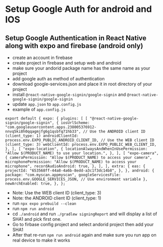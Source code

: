 
# Setup Google Auth for android and IOS

## Setup Google Authentication in React Native along with expo and firebase (android only)

- create an account in firebase
- create project in firebase and setup web and android
- make sure your andorid package name has the same name as your project
- add google auth as method of authentication
- download google-services.json and place it in root directory of your project
- install `@react-native-google-signin/google-signin` and `@react-native-google-signin/google-signin`
- update `app.json` to `app.config.js`
- example of `app.config.js`

`export default {
  expo: {
    plugins: [
      [
        "@react-native-google-signin/google-signin",
        {
          iosUrlScheme:
            "com.googleusercontent.apps.238005376912-nnvq5ki8h0qqagmjfg6g1qsbfq71hb33",
          // Use the ANDROID client ID (client_type: 1)
          androidClientId: process.env.EXPO_PUBLIC_ANDROID_CLIENT_ID,
          // Use the WEB client ID (client_type: 3)
          webClientId: process.env.EXPO_PUBLIC_WEB_CLIENT_ID,
        },
      ],
      [
        "expo-location",
        {
          locationAlwaysAndWhenInUsePermission:
            "Allow $(PRODUCT_NAME) to use your location.",
        },
      ],
      [
        "expo-camera",
        {
          cameraPermission: "Allow $(PRODUCT_NAME) to access your camera",
          microphonePermission:
            "Allow $(PRODUCT_NAME) to access your microphone",
          recordAudioAndroid: true,
        },
      ],
    ],
    extra: {
      eas: {
        projectId: "653568ff-44a8-4a6b-8edd-a3c1f3dc14b8",
      },
    },
    android: {
      package: "com.myscan.appmyscan",
      googleServicesFile: process.env.GOOGLE_SERVICES_JSON, // Use environment variable
    },
    newArchEnabled: true,
  },
};
`

- Note: Use the WEB client ID (client_type: 3)
- Note: the ANDROID client ID (client_type: 1)
- run `npx expo prebuild --clean`
- run `npm run android`
- cd `./android` and run `./gradlew signingReport` and will display a list of SHA1 and pick first one.
- Go to firbase config project and select andorid project then add your SHA1
- After that re-run `npm run android` again and make sure you run app on real device to make it works